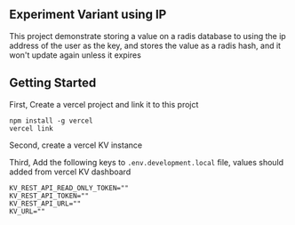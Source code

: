 ## Experiment Variant using IP
This project demonstrate storing a value on a radis database to using the ip address of the user as the key, and stores the value as a radis hash, and it won't update again unless it expires

## Getting Started

First, Create a vercel project and link it to this projct

```
npm install -g vercel
vercel link
```
Second, create a vercel KV instance

Third, Add the following keys to `.env.development.local` file, values should added from vercel KV dashboard

```
KV_REST_API_READ_ONLY_TOKEN=""
KV_REST_API_TOKEN=""
KV_REST_API_URL=""
KV_URL=""
```
